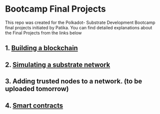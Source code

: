 # Bootcamp Final Projects

This repo was created for the Polkadot- Substrate Development Bootcamp final projects initiated by Patika. You can find detailed explanations about the Final Projects from the links below

## 1. [Building a blockchain](https://github.com/abdullahozkoc/patika_bootcamp_polkadot_final_project/tree/main/BuildingBlockchain)

## 2. [Simulating a substrate network](https://github.com/abdullahozkoc/patika_bootcamp_polkadot_final_project/tree/main/SimulateNetwork)

## 3. Adding trusted nodes to a network.  (to be uploaded tomorrow)

## 4. [Smart contracts](https://github.com/abdullahozkoc/patika_bootcamp_polkadot_final_project/tree/main/flipper) 
  

